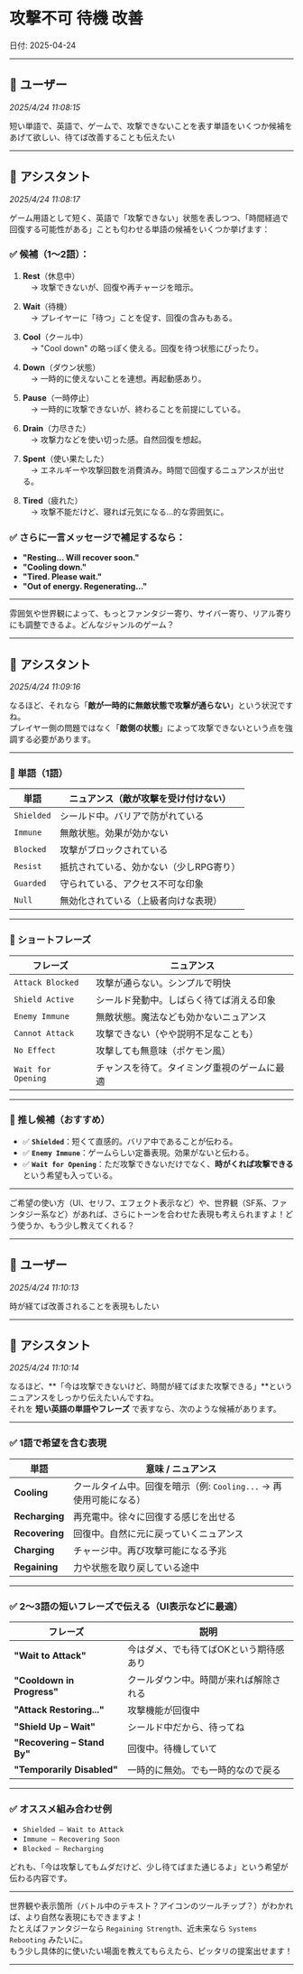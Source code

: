 # 攻撃不可 待機 改善

日付: 2025-04-24

---

## 👤 ユーザー
*2025/4/24 11:08:15*

短い単語で、英語で、ゲームで、攻撃できないことを表す単語をいくつか候補をあげて欲しい、待てば改善することも伝えたい

---

## 🤖 アシスタント
*2025/4/24 11:08:17*

ゲーム用語として短く、英語で「攻撃できない」状態を表しつつ、「時間経過で回復する可能性がある」ことも匂わせる単語の候補をいくつか挙げます：

### ✅ 候補（1〜2語）：
1. **Rest**（休息中）  
　→ 攻撃できないが、回復や再チャージを暗示。

2. **Wait**（待機）  
　→ プレイヤーに「待つ」ことを促す、回復の含みもある。

3. **Cool**（クール中）  
　→ "Cool down" の略っぽく使える。回復を待つ状態にぴったり。

4. **Down**（ダウン状態）  
　→ 一時的に使えないことを連想。再起動感あり。

5. **Pause**（一時停止）  
　→ 一時的に攻撃できないが、終わることを前提にしている。

6. **Drain**（力尽きた）  
　→ 攻撃力などを使い切った感。自然回復を想起。

7. **Spent**（使い果たした）  
　→ エネルギーや攻撃回数を消費済み。時間で回復するニュアンスが出せる。

8. **Tired**（疲れた）  
　→ 攻撃不能だけど、寝れば元気になる…的な雰囲気に。

### ✅ さらに一言メッセージで補足するなら：
- **"Resting... Will recover soon."**  
- **"Cooling down."**  
- **"Tired. Please wait."**  
- **"Out of energy. Regenerating..."**

---

雰囲気や世界観によって、もっとファンタジー寄り、サイバー寄り、リアル寄りにも調整できるよ。どんなジャンルのゲーム？

---

## 🤖 アシスタント
*2025/4/24 11:09:16*

なるほど、それなら「**敵が一時的に無敵状態で攻撃が通らない**」という状況ですね。  
プレイヤー側の問題ではなく「**敵側の状態**」によって攻撃できないという点を強調する必要があります。

---

### 🔹 単語（1語）

| 単語        | ニュアンス（敵が攻撃を受け付けない）              |
|-------------|--------------------------------------------------|
| `Shielded`  | シールド中。バリアで防がれている                    |
| `Immune`    | 無敵状態。効果が効かない                          |
| `Blocked`   | 攻撃がブロックされている                          |
| `Resist`    | 抵抗されている、効かない（少しRPG寄り）           |
| `Guarded`   | 守られている、アクセス不可な印象                  |
| `Null`      | 無効化されている（上級者向けな表現）              |

---

### 🔹 ショートフレーズ

| フレーズ            | ニュアンス                                                 |
|---------------------|------------------------------------------------------------|
| `Attack Blocked`    | 攻撃が通らない。シンプルで明快                             |
| `Shield Active`     | シールド発動中。しばらく待てば消える印象                 |
| `Enemy Immune`      | 無敵状態。魔法なども効かないニュアンス                    |
| `Cannot Attack`     | 攻撃できない（やや説明不足なことも）                      |
| `No Effect`         | 攻撃しても無意味（ポケモン風）                             |
| `Wait for Opening`  | チャンスを待て。タイミング重視のゲームに最適              |

---

### 🔹 推し候補（おすすめ）

- ✅ **`Shielded`**：短くて直感的。バリア中であることが伝わる。
- ✅ **`Enemy Immune`**：ゲームらしい定番表現。効果がないと伝わる。
- ✅ **`Wait for Opening`**：ただ攻撃できないだけでなく、**時がくれば攻撃できる**という希望も入っている。

---

ご希望の使い方（UI、セリフ、エフェクト表示など）や、世界観（SF系、ファンタジー系など）があれば、さらにトーンを合わせた表現も考えられますよ！どう使うか、もう少し教えてくれる？

---

## 👤 ユーザー
*2025/4/24 11:10:13*

時が経てば改善されることを表現もしたい

---

## 🤖 アシスタント
*2025/4/24 11:10:14*

なるほど、**「今は攻撃できないけど、時間が経てばまた攻撃できる」**というニュアンスをしっかり伝えたいんですね。  
それを **短い英語の単語やフレーズ** で表すなら、次のような候補があります。

---

### ✅ 1語で希望を含む表現

| 単語         | 意味 / ニュアンス                                                 |
|--------------|------------------------------------------------------------------|
| **Cooling**  | クールタイム中。回復を暗示（例: `Cooling...` → 再使用可能になる） |
| **Recharging** | 再充電中。徐々に回復する感じを出せる                              |
| **Recovering** | 回復中。自然に元に戻っていくニュアンス                           |
| **Charging**  | チャージ中。再び攻撃可能になる予兆                                |
| **Regaining** | 力や状態を取り戻している途中                                      |

---

### ✅ 2〜3語の短いフレーズで伝える（UI表示などに最適）

| フレーズ                    | 説明                                                        |
|-----------------------------|-------------------------------------------------------------|
| **"Wait to Attack"**         | 今はダメ、でも待てばOKという期待感あり                     |
| **"Cooldown in Progress"**   | クールダウン中。時間が来れば解除される                     |
| **"Attack Restoring..."**    | 攻撃機能が回復中                                            |
| **"Shield Up – Wait"**       | シールド中だから、待ってね                                  |
| **"Recovering – Stand By"**  | 回復中。待機していて                                       |
| **"Temporarily Disabled"**   | 一時的に無効。でも一時的なので戻る                         |

---

### ✅ オススメ組み合わせ例

- `Shielded – Wait to Attack`
- `Immune – Recovering Soon`
- `Blocked – Recharging`

どれも、「今は攻撃してもムダだけど、少し待てばまた通じるよ」という希望が伝わる内容です。

---

世界観や表示箇所（バトル中のテキスト？アイコンのツールチップ？）がわかれば、より自然な表現にもできますよ！  
たとえばファンタジーなら `Regaining Strength`、近未来なら `Systems Rebooting` みたいに。  
もう少し具体的に使いたい場面を教えてもらえたら、ピッタリの提案出せます！

---
